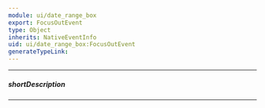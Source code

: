 ```yaml
---
module: ui/date_range_box
export: FocusOutEvent
type: Object
inherits: NativeEventInfo
uid: ui/date_range_box:FocusOutEvent
generateTypeLink: 
---
```

---
##### shortDescription
<!-- Description goes here -->

---
<!-- Description goes here -->